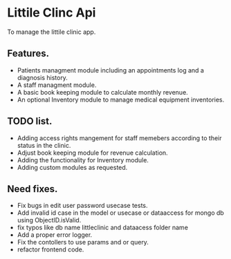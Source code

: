 # Littile Clinc Api

To manage the littile clinic app.

## Features.
* Patients managment module including an appointments log and a diagnosis history.
* A staff managment module.
* A basic book keeping module to calculate monthly revenue.
* An optional Inventory module to manage medical equipment inventories.

## TODO list.
* Adding access rights mangement for staff memebers according to their status in the clinic.
* Adjust book keeping module for revenue calculation.
* Adding the functionality for Inventory module.
* Adding custom modules as requested.

## Need fixes.
* Fix bugs in edit user password usecase tests.
* Add invalid id case in the model or usecase or dataaccess for mongo db using ObjectID.isValid.
* fix typos like db name littleclinic and dataacess folder name
* Add a proper error logger.
* Fix the contollers to use params and or query.
* refactor frontend code.